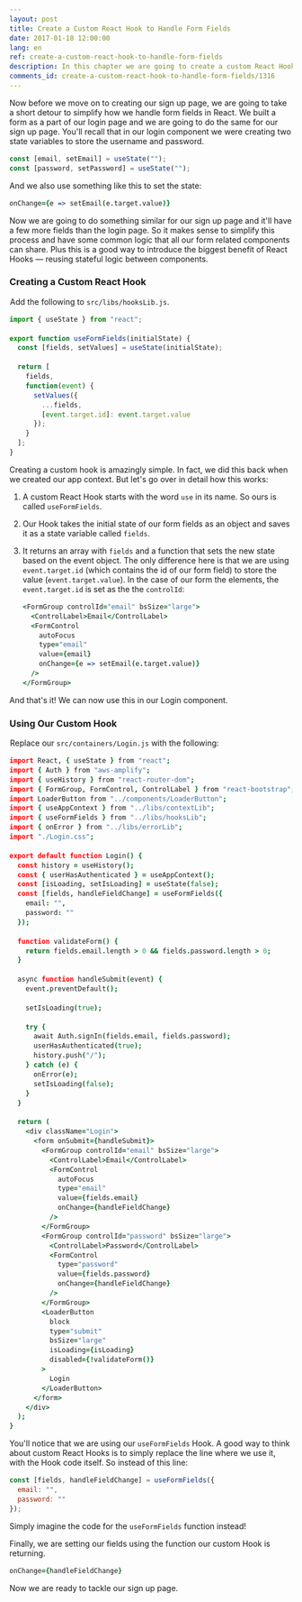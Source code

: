 ```yaml
---
layout: post
title: Create a Custom React Hook to Handle Form Fields
date: 2017-01-18 12:00:00
lang: en
ref: create-a-custom-react-hook-to-handle-form-fields
description: In this chapter we are going to create a custom React Hook to make it easier to handle form fields in our React app.
comments_id: create-a-custom-react-hook-to-handle-form-fields/1316
---
```


Now before we move on to creating our sign up page, we are going to take a short detour to simplify how we handle form fields in React. We built a form as a part of our login page and we are going to do the same for our sign up page. You'll recall that in our login component we were creating two state variables to store the username and password.

``` javascript
const [email, setEmail] = useState("");
const [password, setPassword] = useState("");
```

And we also use something like this to set the state:

``` coffee
onChange={e => setEmail(e.target.value)}
```

Now we are going to do something similar for our sign up page and it'll have a few more fields than the login page. So it makes sense to simplify this process and have some common logic that all our form related components can share. Plus this is a good way to introduce the biggest benefit of React Hooks — reusing stateful logic between components.

### Creating a Custom React Hook

<img class="code-marker" src="/assets/s.png" />Add the following to `src/libs/hooksLib.js`.

``` javascript
import { useState } from "react";

export function useFormFields(initialState) {
  const [fields, setValues] = useState(initialState);

  return [
    fields,
    function(event) {
      setValues({
        ...fields,
        [event.target.id]: event.target.value
      });
    }
  ];
}
```

Creating a custom hook is amazingly simple. In fact, we did this back when we created our app context. But let's go over in detail how this works:

1. A custom React Hook starts with the word `use` in its name. So ours is called `useFormFields`.

2. Our Hook takes the initial state of our form fields as an object and saves it as a state variable called `fields`.

3. It returns an array with `fields` and a function that sets the new state based on the event object. The only difference here is that we are using `event.target.id` (which contains the id of our form field) to store the value (`event.target.value`). In the case of our form the elements, the `event.target.id` is set as the the `controlId`:

   ``` coffee
   <FormGroup controlId="email" bsSize="large">
     <ControlLabel>Email</ControlLabel>
     <FormControl
       autoFocus
       type="email"
       value={email}
       onChange={e => setEmail(e.target.value)}
     />
   </FormGroup>
   ```

And that's it! We can now use this in our Login component.

### Using Our Custom Hook

<img class="code-marker" src="/assets/s.png" />Replace our `src/containers/Login.js` with the following:

``` coffee
import React, { useState } from "react";
import { Auth } from "aws-amplify";
import { useHistory } from "react-router-dom";
import { FormGroup, FormControl, ControlLabel } from "react-bootstrap";
import LoaderButton from "../components/LoaderButton";
import { useAppContext } from "../libs/contextLib";
import { useFormFields } from "../libs/hooksLib";
import { onError } from "../libs/errorLib";
import "./Login.css";

export default function Login() {
  const history = useHistory();
  const { userHasAuthenticated } = useAppContext();
  const [isLoading, setIsLoading] = useState(false);
  const [fields, handleFieldChange] = useFormFields({
    email: "",
    password: ""
  });

  function validateForm() {
    return fields.email.length > 0 && fields.password.length > 0;
  }

  async function handleSubmit(event) {
    event.preventDefault();

    setIsLoading(true);

    try {
      await Auth.signIn(fields.email, fields.password);
      userHasAuthenticated(true);
      history.push("/");
    } catch (e) {
      onError(e);
      setIsLoading(false);
    }
  }

  return (
    <div className="Login">
      <form onSubmit={handleSubmit}>
        <FormGroup controlId="email" bsSize="large">
          <ControlLabel>Email</ControlLabel>
          <FormControl
            autoFocus
            type="email"
            value={fields.email}
            onChange={handleFieldChange}
          />
        </FormGroup>
        <FormGroup controlId="password" bsSize="large">
          <ControlLabel>Password</ControlLabel>
          <FormControl
            type="password"
            value={fields.password}
            onChange={handleFieldChange}
          />
        </FormGroup>
        <LoaderButton
          block
          type="submit"
          bsSize="large"
          isLoading={isLoading}
          disabled={!validateForm()}
        >
          Login
        </LoaderButton>
      </form>
    </div>
  );
}
```

You'll notice that we are using our `useFormFields` Hook. A good way to think about custom React Hooks is to simply replace the line where we use it, with the Hook code itself. So instead of this line:

``` javascript
const [fields, handleFieldChange] = useFormFields({
  email: "",
  password: ""
});
```

Simply imagine the code for the `useFormFields` function instead!

Finally, we are setting our fields using the function our custom Hook is returning.

``` coffee
onChange={handleFieldChange}
```

Now we are ready to tackle our sign up page.

